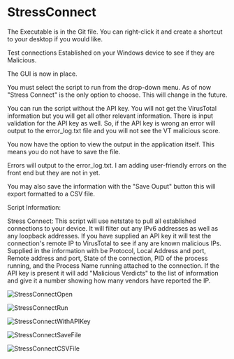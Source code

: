 # StressConnect

The Executable is in the Git file. You can right-click it and create a shortcut to your desktop if you would like.


Test connections Established on your Windows device to see if they are Malicious.

The GUI is now in place.

You must select the script to run from the drop-down menu. As of now "Stress Connect" is the only option to choose. This will change in the future. 

You can run the script without the API key. You will not get the VirusTotal information but you will get all other relevant information. There is input validation for the API key as well. So, if the API key is wrong an error will output to the error_log.txt file and you will not see the VT malicious score.

You now have the option to view the output in the application itself. This means you do not have to save the file.

Errors will output to the error_log.txt. I am adding user-friendly errors on the front end but they are not in yet.

You may also save the information with the "Save Ouput" button this will export formatted to a CSV file.





Script Information:


Stress Connect: 
This script will use netstate to pull all established connections to your device. It will filter out any IPv6 addresses as well as any loopback addresses. If you have supplied an API key it will test the connection's remote IP to VirusTotal to see if any are known malicious IPs.  Supplied in the information with be Protocol, Local Address and port, Remote address and port, State of the connection, PID of the process running, and the Process Name running attached to the connection. If the API key is present it will add "Malicious Verdicts" to the list of information and give it a number showing how many vendors have reported the IP. 

![StressConnectOpen](https://github.com/AustinEWood/StressConnect/assets/53714369/6e136070-a900-403f-aa26-29c6178503bb)

![StressConnectRun](https://github.com/AustinEWood/StressConnect/assets/53714369/edd9b374-ed88-4cff-991d-9771c98d8262)

![StressConnectWithAPIKey](https://github.com/AustinEWood/StressConnect/assets/53714369/bc96ddc6-d552-471c-9ba6-dbd9a09867a9)

![StressConnectSaveFile](https://github.com/AustinEWood/StressConnect/assets/53714369/53551f2b-e8ff-4ff1-a45f-fbf8aab53ad4)

![StressConnectCSVFile](https://github.com/AustinEWood/StressConnect/assets/53714369/bbaf90d6-d334-4f47-8924-09901f7b25b0)




